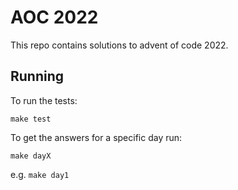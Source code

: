 # AOC 2022

This repo contains solutions to advent of code 2022.

## Running

To run the tests:

`make test`

To get the answers for a specific day run:

`make dayX`

e.g. `make day1`